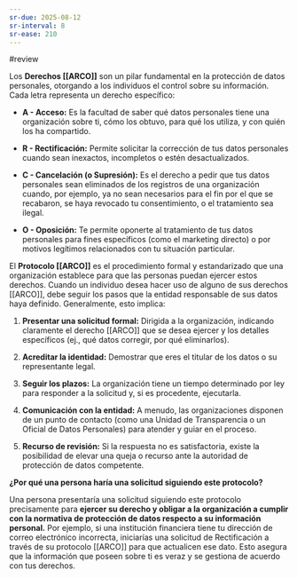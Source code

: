 ```yaml
---
sr-due: 2025-08-12
sr-interval: 8
sr-ease: 210
---
```


#review 


Los **Derechos [[ARCO]]** son un pilar fundamental en la protección de datos personales, otorgando a los individuos el control sobre su información. Cada letra representa un derecho específico:

- **A - Acceso:** Es la facultad de saber qué datos personales tiene una organización sobre ti, cómo los obtuvo, para qué los utiliza, y con quién los ha compartido.
    
- **R - Rectificación:** Permite solicitar la corrección de tus datos personales cuando sean inexactos, incompletos o estén desactualizados.
    
- **C - Cancelación (o Supresión):** Es el derecho a pedir que tus datos personales sean eliminados de los registros de una organización cuando, por ejemplo, ya no sean necesarios para el fin por el que se recabaron, se haya revocado tu consentimiento, o el tratamiento sea ilegal.
    
- **O - Oposición:** Te permite oponerte al tratamiento de tus datos personales para fines específicos (como el marketing directo) o por motivos legítimos relacionados con tu situación particular.
    

El **Protocolo [[ARCO]]** es el procedimiento formal y estandarizado que una organización establece para que las personas puedan ejercer estos derechos. Cuando un individuo desea hacer uso de alguno de sus derechos [[ARCO]], debe seguir los pasos que la entidad responsable de sus datos haya definido. Generalmente, esto implica:

1. **Presentar una solicitud formal:** Dirigida a la organización, indicando claramente el derecho [[ARCO]] que se desea ejercer y los detalles específicos (ej., qué datos corregir, por qué eliminarlos).
    
2. **Acreditar la identidad:** Demostrar que eres el titular de los datos o su representante legal.
    
3. **Seguir los plazos:** La organización tiene un tiempo determinado por ley para responder a la solicitud y, si es procedente, ejecutarla.
    
4. **Comunicación con la entidad:** A menudo, las organizaciones disponen de un punto de contacto (como una Unidad de Transparencia o un Oficial de Datos Personales) para atender y guiar en el proceso.
    
5. **Recurso de revisión:** Si la respuesta no es satisfactoria, existe la posibilidad de elevar una queja o recurso ante la autoridad de protección de datos competente.
    

**¿Por qué una persona haría una solicitud siguiendo este protocolo?**

Una persona presentaría una solicitud siguiendo este protocolo precisamente para **ejercer su derecho y obligar a la organización a cumplir con la normativa de protección de datos respecto a su información personal.** Por ejemplo, si una institución financiera tiene tu dirección de correo electrónico incorrecta, iniciarías una solicitud de Rectificación a través de su protocolo [[ARCO]] para que actualicen ese dato. Esto asegura que la información que poseen sobre ti es veraz y se gestiona de acuerdo con tus derechos.